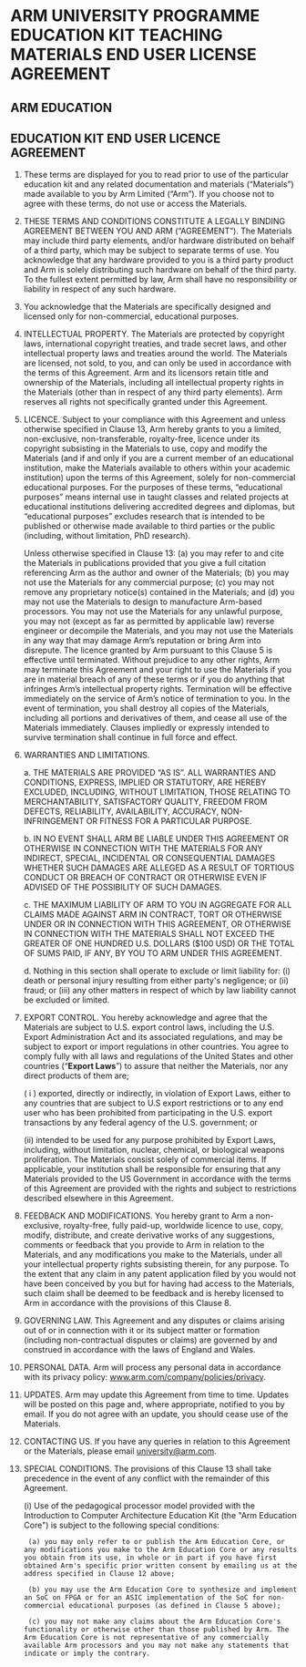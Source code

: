 # ARM UNIVERSITY PROGRAMME EDUCATION KIT TEACHING MATERIALS END USER LICENSE AGREEMENT

## ARM EDUCATION

## EDUCATION KIT END USER LICENCE AGREEMENT

1. These terms are displayed for you to read prior to use of the particular education kit and any related documentation and materials (“Materials”) made available to you by Arm Limited (“Arm”). If you choose not to agree with these terms, do not use or access the Materials.

1. THESE TERMS AND CONDITIONS CONSTITUTE A LEGALLY BINDING AGREEMENT BETWEEN YOU AND ARM (“AGREEMENT”). The Materials may include third party elements, and/or hardware distributed on behalf of a third party, which may be subject to separate terms of use. You acknowledge that any hardware provided to you is a third party product and Arm is solely distributing such hardware on behalf of the third party. To the fullest extent permitted by law, Arm shall have no responsibility or liability in respect of any such hardware.

1. You acknowledge that the Materials are specifically designed and licensed only for non-commercial, educational purposes.

1. INTELLECTUAL PROPERTY. The Materials are protected by copyright laws, international copyright treaties, and trade secret laws, and other intellectual property laws and treaties around the world. The Materials are licensed, not sold, to you, and can only be used in accordance with the terms of this Agreement. Arm and its licensors retain title and ownership of the Materials, including all intellectual property rights in the Materials (other than in respect of any third party elements). Arm reserves all rights not specifically granted under this Agreement.

1. LICENCE. Subject to your compliance with this Agreement and unless otherwise specified in Clause 13, Arm hereby grants to you a limited, non-exclusive, non-transferable, royalty-free, licence under its copyright subsisting in the Materials to use, copy and modify the Materials (and if and only if you are a current member of an educational institution, make the Materials available to others within your academic institution) upon the terms of this Agreement, solely for non-commercial educational purposes. For the purposes of these terms, “educational purposes” means internal use in taught classes and related projects at educational institutions delivering accredited degrees and diplomas, but “educational purposes” excludes research that is intended to be published or otherwise made available to third parties or the public (including, without limitation, PhD research).

    Unless otherwise specified in Clause 13: (a) you may refer to and cite the Materials in publications provided that you give a full citation referencing Arm as the author and owner of the Materials; (b) you may not use the Materials for any commercial purpose; (c) you may not remove any proprietary notice(s) contained in the Materials; and (d) you may not use the Materials to design to manufacture Arm-based processors. You may not use the Materials for any unlawful purpose, you may not (except as far as permitted by applicable law) reverse engineer or decompile the Materials, and you may not use the Materials in any way that may damage Arm’s reputation or bring Arm into disrepute. The licence granted by Arm pursuant to this Clause 5 is effective until terminated. Without prejudice to any other rights, Arm may terminate this Agreement and your right to use the Materials if you are in material breach of any of these terms or if you do anything that infringes Arm’s intellectual property rights. Termination will be effective immediately on the service of Arm’s notice of termination to you. In the event of termination, you shall destroy all copies of the Materials, including all portions and derivatives of them, and cease all use of the Materials immediately. Clauses impliedly or expressly intended to survive termination shall continue in full force and effect.

1. WARRANTIES AND LIMITATIONS. 

    a. THE MATERIALS ARE PROVIDED “AS IS”. ALL WARRANTIES AND CONDITIONS, EXPRESS, IMPLIED OR STATUTORY, ARE HEREBY EXCLUDED, INCLUDING, WITHOUT LIMITATION, THOSE RELATING TO MERCHANTABILITY, SATISFACTORY QUALITY, FREEDOM FROM DEFECTS, RELIABILITY, AVAILABILITY, ACCURACY, NON-INFRINGEMENT OR FITNESS FOR A PARTICULAR PURPOSE.

    b. IN NO EVENT SHALL ARM BE LIABLE UNDER THIS AGREEMENT OR OTHERWISE IN CONNECTION WITH THE MATERIALS FOR ANY INDIRECT, SPECIAL, INCIDENTAL OR CONSEQUENTIAL DAMAGES WHETHER SUCH DAMAGES ARE ALLEGED AS A RESULT OF TORTIOUS CONDUCT OR BREACH OF CONTRACT OR OTHERWISE EVEN IF ADVISED OF THE POSSIBILITY OF SUCH DAMAGES.

    c. THE MAXIMUM LIABILITY OF ARM TO YOU IN AGGREGATE FOR ALL CLAIMS MADE AGAINST ARM IN CONTRACT, TORT OR OTHERWISE UNDER OR IN CONNECTION WITH THIS AGREEMENT, OR OTHERWISE IN CONNECTION WITH THE MATERIALS SHALL NOT EXCEED THE GREATER OF ONE HUNDRED U.S. DOLLARS ($100 USD) OR THE TOTAL OF SUMS PAID, IF ANY, BY YOU TO ARM UNDER THIS AGREEMENT.

    d. Nothing in this section shall operate to exclude or limit liability for: (i) death or personal injury resulting from either party's negligence; or (ii) fraud; or (iii) any other matters in respect of which by law liability cannot be excluded or limited.

1. EXPORT CONTROL. You hereby acknowledge and agree that the Materials are subject to U.S. export control laws, including the U.S. Export Administration Act and its associated regulations, and may be subject to export or import regulations in other countries. You agree to comply fully with all laws and regulations of the United States and other countries (“**Export Laws**”) to assure that neither the Materials, nor any direct products of them are; 
    
    ( i ) exported, directly or indirectly, in violation of Export Laws, either to any countries that are subject to U.S export restrictions or to any end user who has been prohibited from participating in the U.S. export transactions by any federal agency of the U.S. government; or 
    
    (ii) intended to be used for any purpose prohibited by Export Laws, including, without limitation, nuclear, chemical, or biological weapons proliferation. The Materials consist solely of commercial items. If applicable, your institution shall be responsible for ensuring that any Materials provided to the US Government in accordance with the terms of this Agreement are provided with the rights and subject to restrictions described elsewhere in this Agreement.

1. FEEDBACK AND MODIFICATIONS. You hereby grant to Arm a non-exclusive, royalty-free, fully paid-up, worldwide licence to use, copy, modify, distribute, and create derivative works of any suggestions, comments or feedback that you provide to Arm in relation to the Materials, and any modifications you make to the Materials, under all your intellectual property rights subsisting therein, for any purpose. To the extent that any claim in any patent application filed by you would not have been conceived by you but for having had access to the Materials, such claim shall be deemed to be feedback and is hereby licensed to Arm in accordance with the provisions of this Clause 8.

1. GOVERNING LAW. This Agreement and any disputes or claims arising out of or in connection with it or its subject matter or formation (including non-contractual disputes or claims) are governed by and construed in accordance with the laws of England and Wales.

1. PERSONAL DATA. Arm will process any personal data in accordance with its privacy policy: www.arm.com/company/policies/privacy.

1. UPDATES. Arm may update this Agreement from time to time. Updates will be posted on this page and, where appropriate, notified to you by email. If you do not agree with an update, you should cease use of the Materials.

1. CONTACTING US. If you have any queries in relation to this Agreement or the Materials, please email university@arm.com.

1. SPECIAL CONDITIONS. The provisions of this Clause 13 shall take precedence in the event of any conflict with the remainder of this Agreement.

    (i) Use of the pedagogical processor model provided with the Introduction to Computer Architecture Education Kit (the "Arm Education Core") is subject to the following special conditions:

        (a) you may only refer to or publish the Arm Education Core, or any modifications you make to the Arm Education Core or any results you obtain from its use, in whole or in part if you have first obtained Arm's specific prior written consent by emailing us at the address specified in Clause 12 above;

        (b) you may use the Arm Education Core to synthesize and implement an SoC on FPGA or for an ASIC implementation of the SoC for non-commercial educational purposes (as defined in Clause 5 above);

        (c) you may not make any claims about the Arm Education Core's functionality or otherwise other than those published by Arm. The Arm Education Core is not representative of any commercially available Arm processors and you may not make any statements that indicate or imply the contrary.
